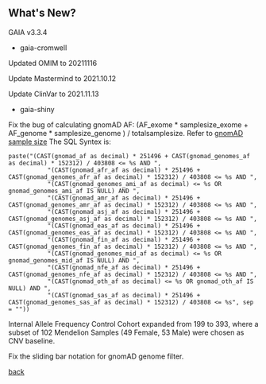 ## What's New?

GAIA v3.3.4

* gaia-cromwell

Updated OMIM to 20211116

Update Mastermind to 2021.10.12

Update ClinVar to 2021.11.13

* gaia-shiny

Fix the bug of calculating gnomAD AF: (AF_exome * samplesize_exome + AF_genome * samplesize_genome ) / totalsamplesize. Refer to [gnomAD sample size](https://gnomad.broadinstitute.org/downloads) The SQL Syntex is: 
```
paste("(CAST(gnomad_af as decimal) * 251496 + CAST(gnomad_genomes_af as decimal) * 152312) / 403808 <= %s AND ",
           "(CAST(gnomad_afr_af as decimal) * 251496 + CAST(gnomad_genomes_afr_af as decimal) * 152312) / 403808 <= %s AND ",
           "(CAST(gnomad_genomes_ami_af as decimal) <= %s OR gnomad_genomes_ami_af IS NULL) AND ",
           "(CAST(gnomad_amr_af as decimal) * 251496 + CAST(gnomad_genomes_amr_af as decimal) * 152312) / 403808 <= %s AND ",
           "(CAST(gnomad_asj_af as decimal) * 251496 + CAST(gnomad_genomes_asj_af as decimal) * 152312) / 403808 <= %s AND ",
           "(CAST(gnomad_eas_af as decimal) * 251496 + CAST(gnomad_genomes_eas_af as decimal) * 152312) / 403808 <= %s AND ",
           "(CAST(gnomad_fin_af as decimal) * 251496 + CAST(gnomad_genomes_fin_af as decimal) * 152312) / 403808 <= %s AND ",
           "(CAST(gnomad_genomes_mid_af as decimal) <= %s OR gnomad_genomes_mid_af IS NULL) AND ",
           "(CAST(gnomad_nfe_af as decimal) * 251496 + CAST(gnomad_genomes_nfe_af as decimal) * 152312) / 403808 <= %s AND ",
           "(CAST(gnomad_oth_af as decimal) <= %s OR gnomad_oth_af IS NULL) AND ",
           "(CAST(gnomad_sas_af as decimal) * 251496 + CAST(gnomad_genomes_sas_af as decimal) * 152312) / 403808 <= %s", sep = ""))
```

Internal Allele Frequency Control Cohort expanded from 199 to 393, where a subset of 102 Mendelion Samples (49 Female, 53 Male) were chosen as CNV baseline.	

Fix the sliding bar notation for gnomAD genome filter. 

[back](./)
